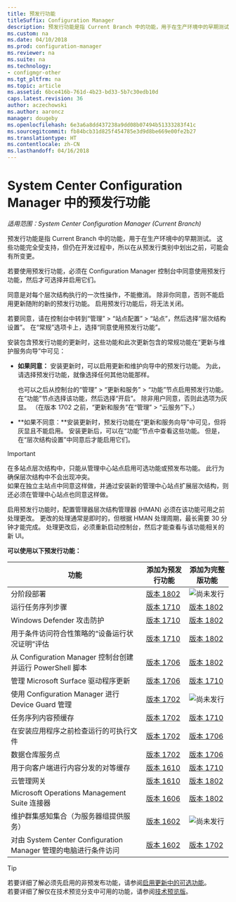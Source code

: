 ```yaml
---
title: 预发行功能
titleSuffix: Configuration Manager
description: 预发行功能是指 Current Branch 中的功能，用于在生产环境中的早期测试。
ms.custom: na
ms.date: 04/10/2018
ms.prod: configuration-manager
ms.reviewer: na
ms.suite: na
ms.technology:
- configmgr-other
ms.tgt_pltfrm: na
ms.topic: article
ms.assetid: 6bce416b-761d-4b23-bd33-5b7c30edb10d
caps.latest.revision: 36
author: aczechowski
ms.author: aaroncz
manager: dougeby
ms.openlocfilehash: 6e3a6a8dd437238a9dd08b07494b51333283f41c
ms.sourcegitcommit: fb84bcb31d825f454785e3d9d8be669e00fe2b27
ms.translationtype: HT
ms.contentlocale: zh-CN
ms.lasthandoff: 04/16/2018
---
```

# <a name="pre-release-features-in-system-center-configuration-manager"></a>System Center Configuration Manager 中的预发行功能
*适用范围：System Center Configuration Manager (Current Branch)*

预发行功能是指 Current Branch 中的功能，用于在生产环境中的早期测试。 这些功能完全受支持，但仍在开发过程中，所以在从预发行类别中划出之前，可能会有所变更。

 若要使用预发行功能，必须在 Configuration Manager 控制台中同意使用预发行功能，然后才可选择并启用它们。  

同意是对每个层次结构执行的一次性操作，不能撤消。 除非你同意，否则不能启用更新随附的新的预发行功能。 启用预发行功能后，将无法关闭。

若要同意，请在控制台中转到“管理” > “站点配置” > “站点”，然后选择“层次结构设置”。 在“常规”选项卡上，选择“同意使用预发行功能”。

安装包含预发行功能的更新时，这些功能和此次更新包含的常规功能在“更新与维护服务向导”中可见：
  - **如果同意：** 安装更新时，可以启用更新和维护向导中的预发行功能。 为此，请选择预发行功能，就像选择任何其他功能那样。     

    也可以之后从控制台的“管理” > “更新和服务” > “功能”节点启用预发行功能。 在“功能”节点选择该功能，然后选择“开启”。 除非用户同意，否则此选项为灰显。 （在版本 1702 之前，“更新和服务”在“管理” > “云服务”下。）
  -   **如果不同意：**安装更新时，预发行功能在“更新和服务向导”中可见，但将灰显且不能启用。 安装更新后，可以在“功能”节点中查看这些功能。 但是，在“层次结构设置”中同意后才能启用它们。


> [!Important]  
> 在多站点层次结构中，只能从管理中心站点启用可选功能或预发布功能。 此行为确保层次结构中不会出现冲突。 <!--507197-->  
> 如果在独立主站点中同意这样做，并通过安装新的管理中心站点扩展层次结构，则还必须在管理中心站点也同意这样做。  

 启用预发行功能时，配置管理器层次结构管理器 (HMAN) 必须在该功能可用之前处理更改。 更改的处理通常是即时的，但根据 HMAN 处理周期，最长需要 30 分钟才能完成。 处理更改后，必须重新启动控制台，然后才能查看与该功能相关的新 UI。

**可以使用以下预发行功能：**

 |功能          |添加为预发行功能 | 添加为完整版功能|  
|------------------|---------------------|---------------------|
|分阶段部署<!--1356837-->|[版本 1802](/sccm/osd/deploy-use/create-phased-deployment-for-task-sequence.md)|![尚未发行](media/83c5d168-8faf-4e8e-920b-528e3c43ffd4.gif)|
| 运行任务序列步骤 <!-- 1261338 --> |  [版本 1710](/sccm/osd/understand/task-sequence-steps#child-task-sequence) |[版本 1802](/sccm/osd/deploy-use/manage-task-sequences-to-automate-tasks#add-child-task-sequences-to-a-task-sequence)|
| Windows Defender 攻击防护 <!-- 1355468 --> |  [版本 1710](/sccm/protect/deploy-use/create-deploy-exploit-guard-policy) |[版本 1802](/sccm/protect/deploy-use/create-deploy-exploit-guard-policy)|
| 用于条件访问符合性策略的“设备运行状况证明”评估 <!-- 1235616 --> |  [版本 1710](/sccm/mdm/deploy-use/manage-access-to-o365-services-for-pcs-managed-by-sccm) |[版本 1802](/sccm/mdm/deploy-use/manage-access-to-o365-services-for-pcs-managed-by-sccm)|
| 从 Configuration Manager 控制台创建并运行 PowerShell 脚本 <!-- 1236459 --> |  [版本 1706](/sccm/apps/deploy-use/create-deploy-scripts)|[版本 1802](/sccm/apps/deploy-use/create-deploy-scripts)|
| 管理 Microsoft Surface 驱动程序更新 <!-- 1098490 --> |  [版本 1706](/sccm/sum/get-started/configure-classifications-and-products) | [版本 1710](/sccm/sum/get-started/configure-classifications-and-products)|
| 使用 Configuration Manager 进行 Device Guard 管理 <!-- 1319346 --> |  [版本 1702](/sccm/protect/deploy-use/use-device-guard-with-configuration-manager)|![尚未发行](media/83c5d168-8faf-4e8e-920b-528e3c43ffd4.gif)|
| 任务序列内容预缓存 <!-- 1021244 --> |  [版本 1702](/sccm/osd/deploy-use/create-a-task-sequence-to-upgrade-an-operating-system#configure-pre-cache-content) | [版本 1710](/sccm/osd/deploy-use/create-a-task-sequence-to-upgrade-an-operating-system#configure-pre-cache-content)|
| 在安装应用程序之前检查运行的可执行文件 <!-- 1284624 --> |   [版本 1702](/sccm/apps/deploy-use/deploy-applications#how-to-check-for-running-executable-files-before-installing-an-application) |[版本 1706](/sccm/apps/deploy-use/deploy-applications#how-to-check-for-running-executable-files-before-installing-an-application)|
| 数据仓库服务点 <!-- 1277922 --> |  [版本 1702](/sccm/core/servers/manage/data-warehouse) |[版本 1706](/sccm/core/servers/manage/data-warehouse)|
| 用于向客户端进行内容分发的对等缓存 <!-- 1101436 --> |  [版本 1610](/sccm/core/plan-design/hierarchy/client-peer-cache) | [版本 1710](/sccm/core/plan-design/hierarchy/client-peer-cache)|
| 云管理网关 <!-- 1101764 --> |  [版本 1610](/sccm/core/clients/manage/plan-cloud-management-gateway) |[版本 1802](/sccm/core/clients/manage/plan-cloud-management-gateway)|
| Microsoft Operations Management Suite 连接器 <!-- 1236739 --> | [版本 1606](../../../core/clients/manage/sync-data-microsoft-operations-management-suite.md) |[版本 1802](../../../core/clients/manage/sync-data-microsoft-operations-management-suite.md)|
| 维护群集感知集合（为服务器组提供服务） <!-- 1081776 --> | [版本 1602](../../../core/get-started/capabilities-in-technical-preview-1605.md#BKMK_ServerGroups)|![尚未发行](media/83c5d168-8faf-4e8e-920b-528e3c43ffd4.gif)|
| 对由 System Center Configuration Manager 管理的电脑进行条件访问 <!--  --> | [版本 1602](/sccm/mdm/deploy-use/manage-access-to-o365-services-for-pcs-managed-by-sccm)     | [版本 1702](/sccm/mdm/deploy-use/manage-access-to-o365-services-for-pcs-managed-by-sccm)                     |
<!--Image used = ![Not yet](media/83c5d168-8faf-4e8e-920b-528e3c43ffd4.gif) -->

> [!Tip]  
> 若要详细了解必须先启用的非预发布功能，请参阅[启用更新中的可选功能](/sccm/core/servers/manage/install-in-console-updates#bkmk_options)。  
> 若要详细了解仅在技术预览分支中可用的功能，请参阅[技术预览版](/sccm/core/get-started/technical-preview)。  
